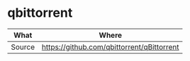 # qbittorrent


| What   | Where                                |
|--------|--------------------------------------|
| Source | <https://github.com/qbittorrent/qBittorrent> |

